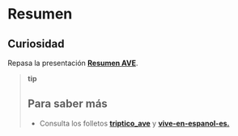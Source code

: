 
# Resumen

## Curiosidad 

Repasa la presentación [**Resumen AVE**](http://aularagon.catedu.es/materialesaularagon2013/fepa/zips/Modulo_7/Resumen_AVE.ppt).


>**tip**
>## Para saber más
>
>- Consulta los folletos [**triptico_ave**](http://aularagon.catedu.es/materialesaularagon2013/fepa/zips/Modulo_7/triptico_ave.pdf) y [**vive-en-espanol-es.**](http://aularagon.catedu.es/materialesaularagon2013/fepa/zips/Modulo_7/vive-en-espanol-es.pdf)
